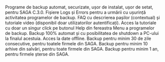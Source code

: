Programe de backup automat, securizate, ușor de instalat, ușor de setat, pentru SAGA C.3.0.
Fișiere Logs și Errors pentru a urmării cu ușurință activitatea programelor de backup.
FAQ cu descrierea pașilor (contextual) și tutoriale video (disponibil doar utilizatorilor autentificați).
Acces la tutoriale cu doar un singur click pe butonul Help din fereastra Menu a programelor de backup.
Backup 100% automat și cu posibilitatea de shutdown a PC-ului la finalul acestuia.
Acces la date offline.
Backup pentru minim 30 de zile consecutive, pentru toatele firmele din SAGA.
Backup pentru minim 10 arhive din salvări, pentru toate firmele din SAGA.
Backup pentru minim 1 an, pentru firmele șterse din SAGA.
